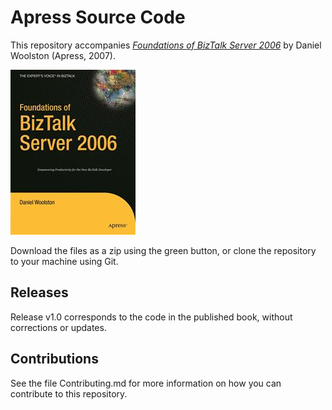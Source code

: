 # Apress Source Code

This repository accompanies [*Foundations of BizTalk Server 2006*](http://www.apress.com/9781590597750) by Daniel Woolston (Apress, 2007).

![Cover image](9781590597750.jpg)

Download the files as a zip using the green button, or clone the repository to your machine using Git.

## Releases

Release v1.0 corresponds to the code in the published book, without corrections or updates.

## Contributions

See the file Contributing.md for more information on how you can contribute to this repository.
